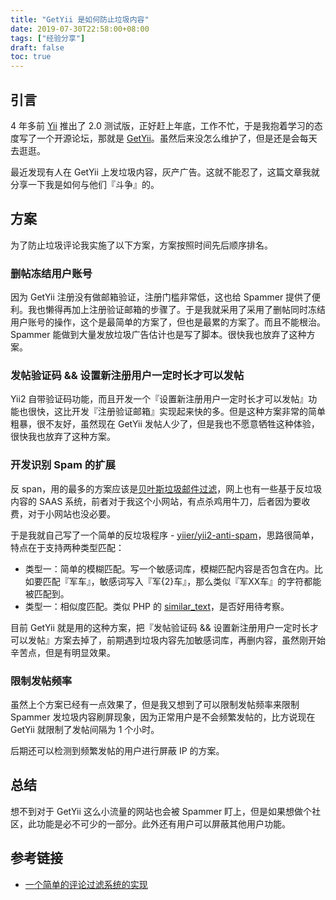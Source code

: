```yaml
---
title: "GetYii 是如何防止垃圾内容"
date: 2019-07-30T22:58:00+08:00
tags: ["经验分享"] 
draft: false
toc: true
---
```


## 引言

4 年多前 [Yii](https://www.yiiframework.com/) 推出了 2.0 测试版，正好赶上年底，工作不忙，于是我抱着学习的态度写了一个开源论坛，那就是 [GetYii](https://github.com/iiyii/getyii)。虽然后来没怎么维护了，但是还是会每天去逛逛。

最近发现有人在 GetYii 上发垃圾内容，灰产广告。这就不能忍了，这篇文章我就分享一下我是如何与他们『斗争』的。

<!--more-->

## 方案

为了防止垃圾评论我实施了以下方案，方案按照时间先后顺序排名。

### 删帖冻结用户账号

因为 GetYii 注册没有做邮箱验证，注册门槛非常低，这也给 Spammer 提供了便利。我也懒得再加上注册验证邮箱的步骤了。于是我就采用了采用了删帖同时冻结用户账号的操作，这个是最简单的方案了，但也是最累的方案了。而且不能根治。Spammer 能做到大量发放垃圾广告估计也是写了脚本。很快我也放弃了这种方案。

### 发帖验证码 && 设置新注册用户一定时长才可以发帖

Yii2 自带验证码功能，而且开发一个『设置新注册用户一定时长才可以发帖』功能也很快，这比开发『注册验证邮箱』实现起来快的多。但是这种方案非常的简单粗暴，很不友好，虽然现在 GetYii 发帖人少了，但是我也不愿意牺牲这种体验，很快我也放弃了这种方案。

### 开发识别 Spam 的扩展

反 span，用的最多的方案应该是[贝叶斯垃圾邮件过滤](https://zh.wikipedia.org/wiki/%E8%B2%9D%E8%91%89%E6%96%AF%E5%9E%83%E5%9C%BE%E9%83%B5%E4%BB%B6%E9%81%8E%E6%BF%BE)，网上也有一些基于反垃圾内容的 SAAS 系统，前者对于我这个小网站，有点杀鸡用牛刀，后者因为要收费，对于小网站也没必要。

于是我就自己写了一个简单的反垃圾程序 -  [yiier/yii2-anti-spam](https://github.com/yiier/yii2-anti-spam)，思路很简单，特点在于支持两种类型匹配：

- 类型一：简单的模糊匹配。写一个敏感词库，模糊匹配内容是否包含在内。比如要匹配『军车』，敏感词写入『军{2}车』，那么类似『军XX车』的字符都能被匹配到。
- 类型一：相似度匹配。类似 PHP 的 [similar_text](https://php.net/manual/zh/function.similar-text.php)，是否好用待考察。

目前 GetYii 就是用的这种方案，把『发帖验证码 && 设置新注册用户一定时长才可以发帖』方案去掉了，前期遇到垃圾内容先加敏感词库，再删内容，虽然刚开始辛苦点，但是有明显效果。

### 限制发帖频率

虽然上个方案已经有一点效果了，但是我又想到了可以限制发帖频率来限制 Spammer 发垃圾内容刷屏现象，因为正常用户是不会频繁发帖的，比方说现在 GetYii 就限制了发帖间隔为 1 个小时。

后期还可以检测到频繁发帖的用户进行屏蔽 IP 的方案。

## 总结

想不到对于 GetYii 这么小流量的网站也会被 Spammer 盯上，但是如果想做个社区，此功能是必不可少的一部分。此外还有用户可以屏蔽其他用户功能。

## 参考链接

- [一个简单的评论过滤系统的实现](https://ruby-china.org/topics/23718)

